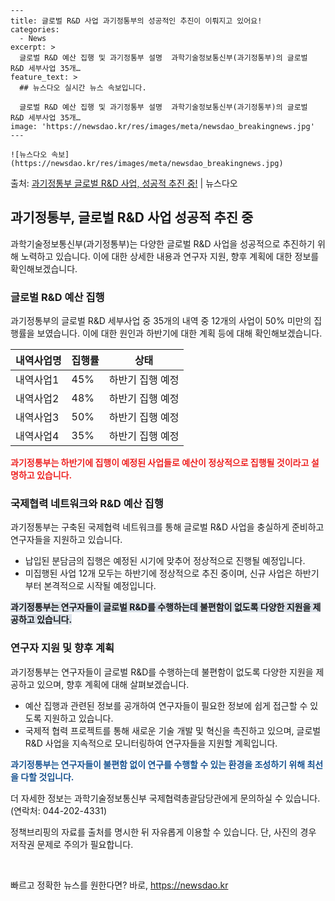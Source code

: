     ---
    title: 글로벌 R&D 사업 과기정통부의 성공적인 추진이 이뤄지고 있어요!
    categories:
      - News
    excerpt: >
      글로벌 R&D 예산 집행 및 과기정통부 설명  과학기술정보통신부(과기정통부)의 글로벌 R&D 세부사업 35개…
    feature_text: >
      ## 뉴스다오 실시간 뉴스 속보입니다.
    
      글로벌 R&D 예산 집행 및 과기정통부 설명  과학기술정보통신부(과기정통부)의 글로벌 R&D 세부사업 35개…
    image: 'https://newsdao.kr/res/images/meta/newsdao_breakingnews.jpg'
    ---
    
    ![뉴스다오 속보](https://newsdao.kr/res/images/meta/newsdao_breakingnews.jpg)

<p>출처: <a href="https://newsdao.kr/4530" rel="dofollow">과기정통부 글로벌 R&D 사업, 성공적 추진 중!</a> | 뉴스다오</p>

<h2 data-ke-size="size26">과기정통부, 글로벌 R&D 사업 성공적 추진 중</h2>
<p data-ke-size="size16">과학기술정보통신부(과기정통부)는 다양한 글로벌 R&D 사업을 성공적으로 추진하기 위해 노력하고 있습니다. 이에 대한 상세한 내용과 연구자 지원, 향후 계획에 대한 정보를 확인해보겠습니다.</p>

<h3 data-ke-size="size24">글로벌 R&D 예산 집행</h3>
<p data-ke-size="size16">과기정통부의 글로벌 R&D 세부사업 중 35개의 내역 중 12개의 사업이 50% 미만의 집행률을 보였습니다. 이에 대한 원인과 하반기에 대한 계획 등에 대해 확인해보겠습니다.</p>

<table>
	<thead>
		<tr>
			<th>내역사업명</th>
			<th>집행률</th>
			<th>상태</th>
		</tr>
	</thead>
	<tbody>
		<tr>
			<td>내역사업1</td>
			<td>45%</td>
			<td>하반기 집행 예정</td>
		</tr>
		<tr>
			<td>내역사업2</td>
			<td>48%</td>
			<td>하반기 집행 예정</td>
		</tr>
		<tr>
			<td>내역사업3</td>
			<td>50%</td>
			<td>하반기 집행 예정</td>
		</tr>
		<tr>
			<td>내역사업4</td>
			<td>35%</td>
			<td>하반기 집행 예정</td>
		</tr>
	</tbody>
</table>

<b><span style="color: #ee2323;">과기정통부는 하반기에 집행이 예정된 사업들로 예산이 정상적으로 집행될 것이라고 설명하고 있습니다.</span></b>

<h3 data-ke-size="size24">국제협력 네트워크와 R&D 예산 집행</h3>
<p data-ke-size="size16">과기정통부는 구축된 국제협력 네트워크를 통해 글로벌 R&D 사업을 충실하게 준비하고 연구자들을 지원하고 있습니다.</p>
<ul>
	<li>납입된 분담금의 집행은 예정된 시기에 맞추어 정상적으로 진행될 예정입니다.</li>
	<li>미집행된 사업 12개 모두는 하반기에 정상적으로 추진 중이며, 신규 사업은 하반기부터 본격적으로 시작될 예정입니다.</li>
</ul>
<b><span style="background-color: #21538527;">과기정통부는 연구자들이 글로벌 R&D를 수행하는데 불편함이 없도록 다양한 지원을 제공하고 있습니다.</span></b>

<h3 data-ke-size="size24">연구자 지원 및 향후 계획</h3>
<p data-ke-size="size16">과기정통부는 연구자들이 글로벌 R&D를 수행하는데 불편함이 없도록 다양한 지원을 제공하고 있으며, 향후 계획에 대해 살펴보겠습니다.</p>
<ul>
	<li>예산 집행과 관련된 정보를 공개하여 연구자들이 필요한 정보에 쉽게 접근할 수 있도록 지원하고 있습니다.</li>
	<li>국제적 협력 프로젝트를 통해 새로운 기술 개발 및 혁신을 촉진하고 있으며, 글로벌 R&D 사업을 지속적으로 모니터링하여 연구자들을 지원할 계획입니다.</li>
</ul>
<b><span style="color: #1a5490;">과기정통부는 연구자들이 불편함 없이 연구를 수행할 수 있는 환경을 조성하기 위해 최선을 다할 것입니다.</span></b>

<p data-ke-size="size16">더 자세한 정보는 과학기술정보통신부 국제협력총괄담당관에게 문의하실 수 있습니다. (연락처: 044-202-4331)</p>
<p data-ke-size="size16">정책브리핑의 자료를 출처를 명시한 뒤 자유롭게 이용할 수 있습니다. 단, 사진의 경우 저작권 문제로 주의가 필요합니다.</p>
<p data-ke-size="size16">&nbsp;</p> 

빠르고 정확한 뉴스를 원한다면? 바로, <a href="https://newsdao.kr" rel="dofollow">https://newsdao.kr</a>


    
